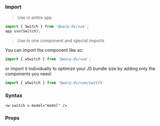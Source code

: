### Import

> Use in entire app

```js
import { Switch } from '@warp-ds/vue';
app.use(Switch);
```

> Use in one component and special imports

You can import the component like so:
```js
import { wSwitch } from '@warp-ds/vue';
```

or import it individually to optimize your JS bundle size by adding only the components you need:
```js
import { wSwitch } from '@warp-ds/vue/switch'

```

### Syntax

```vue
<w-switch v-model="model" />
```

### Props

<api-table type=vue component="Switch" />
